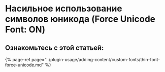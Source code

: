 # Насильное использование символов юникода (Force Unicode Font: ON)

## Ознакомьтесь с этой статьей:

{% page-ref page="../plugin-usage/adding-content/custom-fonts/thin-font-force-unicode.md" %}



